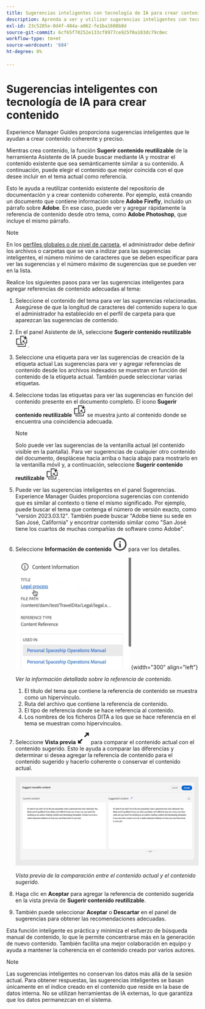```yaml
---
title: Sugerencias inteligentes con tecnología de IA para crear contenido
description: Aprenda a ver y utilizar sugerencias inteligentes con tecnología de IA en el editor web.
exl-id: 23c5285e-0d4f-484a-a062-fe1ba1608b8d
source-git-commit: 6cf65f70252e133cf8977ce925f0a103dc79c0ec
workflow-type: tm+mt
source-wordcount: '684'
ht-degree: 0%

---
```


# Sugerencias inteligentes con tecnología de IA para crear contenido

Experience Manager Guides proporciona sugerencias inteligentes que le ayudan a crear contenido coherente y preciso.

Mientras crea contenido, la función **Sugerir contenido reutilizable** de la herramienta Asistente de IA puede buscar mediante IA y mostrar el contenido existente que sea semánticamente similar a su contenido. A continuación, puede elegir el contenido que mejor coincida con el que desee incluir en el tema actual como referencia.

Esto le ayuda a reutilizar contenido existente del repositorio de documentación y a crear contenido coherente. Por ejemplo, está creando un documento que contiene información sobre **Adobe Firefly**, incluido un párrafo sobre **Adobe**. En ese caso, puede ver y agregar rápidamente la referencia de contenido desde otro tema, como **Adobe Photoshop**, que incluye el mismo párrafo.
>[!NOTE]
>
> En los [perfiles globales o de nivel de carpeta](../cs-install-guide/conf-folder-level.md#conf-ai-smart-suggestions), el administrador debe definir los archivos o carpetas que se van a indizar para las sugerencias inteligentes, el número mínimo de caracteres que se deben especificar para ver las sugerencias y el número máximo de sugerencias que se pueden ver en la lista.

Realice los siguientes pasos para ver las sugerencias inteligentes para agregar referencias de contenido adecuadas al tema:


1. Seleccione el contenido del tema para ver las sugerencias relacionadas. Asegúrese de que la longitud de caracteres del contenido supera lo que el administrador ha establecido en el perfil de carpeta para que aparezcan las sugerencias de contenido.
1. En el panel Asistente de IA, seleccione **Sugerir contenido reutilizable** ![icono de sugerencia de contenido reutilizable ](./images/ai-suggest-reusable-content-icon.svg).

1. Seleccione una etiqueta para ver las sugerencias de creación de la etiqueta actual  Las sugerencias para ver y agregar referencias de contenido desde los archivos indexados se muestran en función del contenido de la etiqueta actual. También puede seleccionar varias etiquetas.


1. Seleccione todas las etiquetas para ver las sugerencias en función del contenido presente en el documento completo.  El icono **Sugerir contenido reutilizable** ![ai sugerir contenido reutilizable ](./images/ai-suggest-reusable-content-icon.svg) se muestra junto al contenido donde se encuentra una coincidencia adecuada.



   >[!NOTE]
   >
   > Solo puede ver las sugerencias de la ventanilla actual (el contenido visible en la pantalla). Para ver sugerencias de cualquier otro contenido del documento, desplácese hacia arriba o hacia abajo para mostrarlo en la ventanilla móvil y, a continuación, seleccione **Sugerir contenido reutilizable** ![ai sugerir icono de contenido reutilizable ](./images/ai-suggest-reusable-content-icon.svg).


1. Puede ver las sugerencias inteligentes en el panel Sugerencias.  Experience Manager Guides proporciona sugerencias con contenido que es similar al contexto o tiene el mismo significado. Por ejemplo, puede buscar el tema que contenga el número de versión exacto, como &quot;versión 2023.03.12&quot;. También puede buscar &quot;Adobe tiene su sede en San José, California&quot; y encontrar contenido similar como &quot;San José tiene los cuartos de muchas compañías de software como Adobe&quot;.
1. Seleccione **Información de contenido** ![Información de contenido](images/smart-suggestions-content-info-icon.svg) para ver los detalles.

   ![Panel de información de contenido](images/smart-suggestions-content-information.png){width="300" align="left"}

   *Ver la información detallada sobre la referencia de contenido.*

   1. El título del tema que contiene la referencia de contenido se muestra como un hipervínculo.
   1. Ruta del archivo que contiene la referencia de contenido.
   1. El tipo de referencia donde se hace referencia al contenido.
   1. Los nombres de los ficheros DITA a los que se hace referencia en el tema se muestran como hipervínculos.
1. Seleccione **Vista previa** ![icono de vista previa](./images/expand-icon.svg) para comparar el contenido actual con el contenido sugerido. Esto le ayuda a comparar las diferencias y determinar si desea agregar la referencia de contenido para el contenido sugerido y hacerlo coherente o conservar el contenido actual.

   ![Sugerir vista previa de contenido reutilizable](images/ai-assistant-suggest-reusable-content.png)

   *Vista previa de la comparación entre el contenido actual y el contenido sugerido.*

1. Haga clic en **Aceptar** para agregar la referencia de contenido sugerida en la vista previa de **Sugerir contenido reutilizable**.
1. También puede seleccionar **Aceptar** o **Descartar** en el panel de sugerencias para obtener las recomendaciones adecuadas.


Esta función inteligente es práctica y minimiza el esfuerzo de búsqueda manual de contenido, lo que le permite concentrarse más en la generación de nuevo contenido. También facilita una mejor colaboración en equipo y ayuda a mantener la coherencia en el contenido creado por varios autores.

>[!NOTE]
>
>Las sugerencias inteligentes no conservan los datos más allá de la sesión actual. Para obtener respuestas, las sugerencias inteligentes se basan únicamente en el índice creado en el contenido que reside en la base de datos interna. No se utilizan herramientas de IA externas, lo que garantiza que los datos permanezcan en el sistema.

